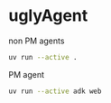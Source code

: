 # uglyAgent

non PM agents
```bash
uv run --active .
```

PM agent
```bash
uv run --active adk web
```